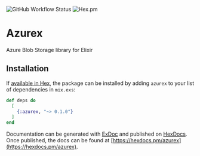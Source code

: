 ![GitHub Workflow Status](https://img.shields.io/github/workflow/status/jakobht/azurex/Elixir%20CI) ![Hex.pm](https://img.shields.io/hexpm/v/azurex)
# Azurex

Azure Blob Storage library for Elixir

## Installation

If [available in Hex](https://hex.pm/docs/publish), the package can be installed
by adding `azurex` to your list of dependencies in `mix.exs`:

```elixir
def deps do
  [
    {:azurex, "~> 0.1.0"}
  ]
end
```

Documentation can be generated with [ExDoc](https://github.com/elixir-lang/ex_doc)
and published on [HexDocs](https://hexdocs.pm). Once published, the docs can
be found at [https://hexdocs.pm/azurex](https://hexdocs.pm/azurex).
